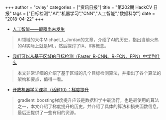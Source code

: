 +++
author = "cvley"
categories = ["资讯日报"]
title = "第202期 HackCV 日报"
tags = ["目标检测","AI","机器学习","CNN","人工智能","数据科学"]
date = "2018-04-22"
+++

- [人工智能——颠覆尚未发生](https://medium.com/@mijordan3/artificial-intelligence-the-revolution-hasnt-happened-yet-5e1d5812e1e7?from=hackcv&hmsr=hackcv.com&utm_medium=hackcv.com&utm_source=hackcv.com)

> AI领域的大牛Michael_I._Jordan的文章，介绍了AI的历史，指出当前火热的AI实际上就是ML，然后探讨了IA、II等概念。

- [我们可以从基于区域的目标检测（Faster_R-CNN、R-FCN、FPN）中学到什么](https://medium.com/@jonathan_hui/what-do-we-learn-from-region-based-object-detectors-faster-r-cnn-r-fcn-fpn-7e354377a7c9?from=hackcv&hmsr=hackcv.com&utm_medium=hackcv.com&utm_source=hackcv.com)

> 本文非常详细的介绍了基于区域的几个目标检测算法，并指出了各个算法的架构和要点，值得一看。

- [开放机器学习课程（话题10）：梯度提升](https://medium.com/open-machine-learning-course/open-machine-learning-course-topic-10-gradient-boosting-c751538131ac?from=hackcv&hmsr=hackcv.com&utm_medium=hackcv.com&utm_source=hackcv.com)

> gradient_boosting梯度提升应该是数据科学中最流行，也是最使用的算法之一，本文介绍了梯度提升的历史，并介绍了具体的算法和损失函数信息，最后还提供了一些有用的资源。

